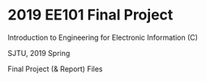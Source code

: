 # 2019 EE101 Final  Project

Introduction to Engineering for Electronic Information (C)

SJTU, 2019 Spring

Final Project (& Report) Files


